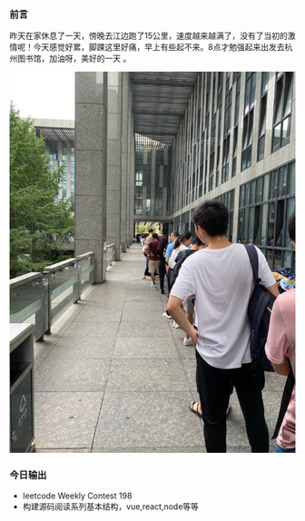 ### 前言  
昨天在家休息了一天，傍晚去江边跑了15公里，速度越来越满了，没有了当初的激情呢！今天感觉好累，脚踝这里好痛，早上有些起不来。8点才勉强起来出发去杭州图书馆，加油呀，美好的一天 。

<img src='./images/7-19.jpeg'/>

### 今日输出 
- leetcode Weekly Contest 198  
- 构建源码阅读系列基本结构，vue,react,node等等  